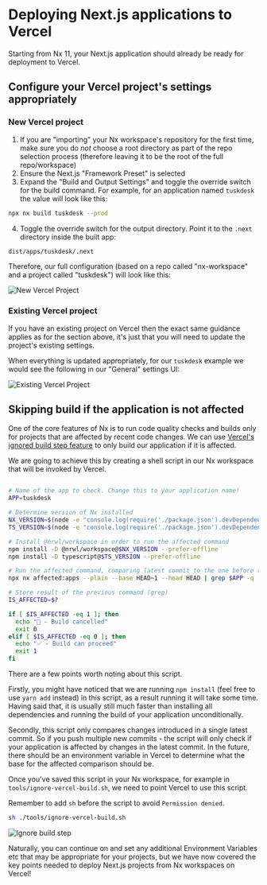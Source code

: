 # Deploying Next.js applications to Vercel

Starting from Nx 11, your Next.js application should already be ready for deployment to Vercel.

## Configure your Vercel project's settings appropriately

### New Vercel project

1. If you are "importing" your Nx workspace's repository for the first time, make sure you do _not_ choose a root directory as part of the repo selection process (therefore leaving it to be the root of the full repo/workspace)
2. Ensure the Next.js "Framework Preset" is selected
3. Expand the "Build and Output Settings" and toggle the override switch for the build command. For example, for an application named `tuskdesk` the value will look like this:

```bash
npx nx build tuskdesk --prod
```

4. Toggle the override switch for the output directory. Point it to the `.next` directory inside the built app:

```bash
dist/apps/tuskdesk/.next
```

Therefore, our full configuration (based on a repo called "nx-workspace" and a project called "tuskdesk") will look like this:

![New Vercel Project](/shared/guides/next-deploy-vercel-1.png)

### Existing Vercel project

If you have an existing project on Vercel then the exact same guidance applies as for the section above, it's just that you will need to update the project's existing settings.

When everything is updated appropriately, for our `tuskdesk` example we would see the following in our "General" settings UI:

![Existing Vercel Project](/shared/guides/next-deploy-vercel-2.png)

## Skipping build if the application is not affected

One of the core features of Nx is to run code quality checks and builds only for projects that are affected by recent code changes. We can use [Vercel's ignored build step feature](https://vercel.com/docs/platform/projects#ignored-build-step) to only build our application if it is affected.

We are going to achieve this by creating a shell script in our Nx workspace that will be invoked by Vercel.

```sh

# Name of the app to check. Change this to your application name!
APP=tuskdesk

# Determine version of Nx installed
NX_VERSION=$(node -e "console.log(require('./package.json').devDependencies['@nrwl/workspace'])")
TS_VERSION=$(node -e "console.log(require('./package.json').devDependencies['typescript'])")

# Install @nrwl/workspace in order to run the affected command
npm install -D @nrwl/workspace@$NX_VERSION --prefer-offline
npm install -D typescript@$TS_VERSION --prefer-offline

# Run the affected command, comparing latest commit to the one before that
npx nx affected:apps --plain --base HEAD~1 --head HEAD | grep $APP -q

# Store result of the previous command (grep)
IS_AFFECTED=$?

if [ $IS_AFFECTED -eq 1 ]; then
  echo "🛑 - Build cancelled"
  exit 0
elif [ $IS_AFFECTED -eq 0 ]; then
  echo "✅ - Build can proceed"
  exit 1
fi
```

There are a few points worth noting about this script.

Firstly, you might have noticed that we are running `npm install` (feel free to use `yarn add` instead) in this script, as a result running it will take some time. Having said that, it is usually still much faster than installing all dependencies and running the build of your application unconditionally.

Secondly, this script only compares changes introduced in a single latest commit. So if you push multiple new commits - the script will only check if your application is affected by changes in the latest commit. In the future, there should be an environment variable in Vercel to determine what the base for the affected comparison should be.

Once you've saved this script in your Nx workspace, for example in `tools/ignore-vercel-build.sh`, we need to point Vercel to use this script.

Remember to add `sh` before the script to avoid `Permission denied`.

```sh
sh ./tools/ignore-vercel-build.sh
```

![Ignore build step](/shared/guides/next-deploy-vercel-3.png)

Naturally, you can continue on and set any additional Environment Variables etc that may be appropriate for your projects, but we have now covered the key points needed to deploy Next.js projects from Nx workspaces on Vercel!
